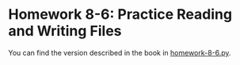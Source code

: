 # Homework 8-6: Practice Reading and Writing Files

You can find the version described in the book in [homework-8-6.py](./homework-8-6.py).
